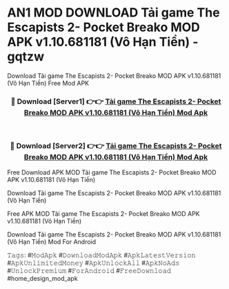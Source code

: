 # AN1 MOD DOWNLOAD Tải game The Escapists 2- Pocket Breako MOD APK v1.10.681181 (Vô Hạn Tiền) - gqtzw
Download Tải game The Escapists 2- Pocket Breako MOD APK v1.10.681181 (Vô Hạn Tiền) Free Mod APK

<div align="center">
<h3>🔴 Download [Server1] 👉👉 <a href="https://apk-comot.site?title=Tải_game_The_Escapists_2-_Pocket_Breako_MOD_APK_v1.10.681181_(Vô_Hạn_Tiền)">Tải game The Escapists 2- Pocket Breako MOD APK v1.10.681181 (Vô Hạn Tiền) Mod Apk</a></h3><br>

<h3>🔴 Download [Server2] 👉👉 <a href="https://apk-comot.site?title=Tải_game_The_Escapists_2-_Pocket_Breako_MOD_APK_v1.10.681181_(Vô_Hạn_Tiền)">Tải game The Escapists 2- Pocket Breako MOD APK v1.10.681181 (Vô Hạn Tiền) Mod Apk</a></h3>
</div>


Free Download APK MOD Tải game The Escapists 2- Pocket Breako MOD APK v1.10.681181 (Vô Hạn Tiền)

Download Tải game The Escapists 2- Pocket Breako MOD APK v1.10.681181 (Vô Hạn Tiền) 

Free APK MOD Tải game The Escapists 2- Pocket Breako MOD APK v1.10.681181 (Vô Hạn Tiền) 

Download Tải game The Escapists 2- Pocket Breako MOD APK v1.10.681181 (Vô Hạn Tiền) Mod For Android

𝚃𝚊𝚐𝚜: #𝙼𝚘𝚍𝙰𝚙𝚔 #𝙳𝚘𝚠𝚗𝚕𝚘𝚊𝚍𝙼𝚘𝚍𝙰𝚙𝚔 #𝙰𝚙𝚔𝙻𝚊𝚝𝚎𝚜𝚝𝚅𝚎𝚛𝚜𝚒𝚘𝚗 #𝙰𝚙𝚔𝚄𝚗𝚕𝚒𝚖𝚒𝚝𝚎𝚍𝙼𝚘𝚗𝚎𝚢 #𝙰𝚙𝚔𝚄𝚗𝚕𝚘𝚌𝚔𝙰𝚕𝚕 #𝙰𝚙𝚔𝙽𝚘𝙰𝚍𝚜 #𝚄𝚗𝚕𝚘𝚌𝚔𝙿𝚛𝚎𝚖𝚒𝚞𝚖 #𝙵𝚘𝚛𝙰𝚗𝚍𝚛𝚘𝚒𝚍 #𝙵𝚛𝚎𝚎𝙳𝚘𝚠𝚗𝚕𝚘𝚊𝚍 #home_design_mod_apk